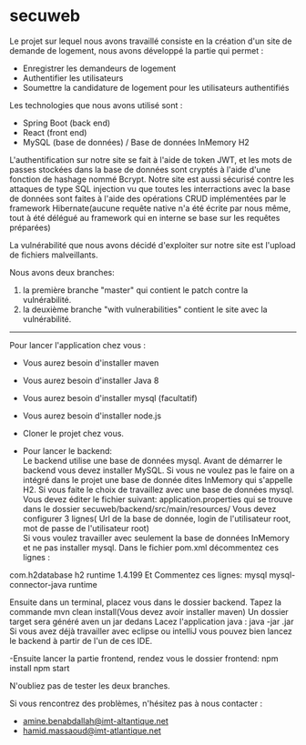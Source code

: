 # secuweb

Le projet sur lequel nous avons travaillé consiste en la création d'un site de demande de logement, nous avons développé la partie qui permet :

- Enregistrer les demandeurs de logement
- Authentifier les utilisateurs
- Soumettre la candidature de logement pour les utilisateurs authentifiés

Les technologies que nous avons utilisé sont :

- Spring Boot (back end)
- React (front end)
- MySQL (base de données) / Base de données InMemory H2

L'authentification sur notre site se fait à l'aide de token JWT, et les mots de passes stockées dans la base de données sont cryptés à l'aide d'une fonction de hashage nommé Bcrypt. 
Notre site est aussi sécurisé contre les attaques de type SQL injection vu que toutes les interractions avec la base de données sont faites à l'aide des opérations CRUD implémentées par le  framework Hibernate(aucune requête native n'a été écrite par nous même, tout à été délégué au framework qui en interne se base sur les requêtes préparées)

La vulnérabilité que nous avons décidé d'exploiter sur notre site est l'upload de fichiers malveillants.

Nous avons deux branches:
1) la première branche "master" qui contient le patch contre la vulnérabilité.
2) la deuxième branche "with vulnerabilities" contient le site avec la vulnérabilité.
----------------------------------------------------------------------------------------------------------------------------------------
Pour lancer  l'application chez vous : 
- Vous aurez besoin d'installer maven
- Vous aurez besoin d'installer Java 8 
- Vous aurez besoin d'installer mysql (facultatif) 
- Vous aurez besoin d'installer node.js 

- Cloner le projet chez vous.
- Pour lancer le backend:  
Le backend utilise une base de données mysql. Avant de démarrer le backend vous devez installer MySQL. 
Si vous ne voulez pas le faire on a intégré dans le projet une base de donnée dites InMemory qui s'appelle H2. 
Si vous faite le choix de travaillez avec une base de données mysql. Vous devez éditer le fichier suivant: 
application.properties qui se trouve dans le dossier secuweb/backend/src/main/resources/ Vous devez configurer 3 lignes( Url de la         base de donnée, login de l'utilisateur root, mot de passe de l'utilisateur root)    
Si vous voulez travailler avec seulement la base de données InMemory et ne pas installer mysql. Dans le fichier pom.xml décommentez       ces lignes : 
<dependency>
<groupId>com.h2database</groupId>
<artifactId>h2</artifactId>
<scope>runtime</scope>
<version>1.4.199</version>
Et Commentez ces lignes: 
<dependency>
<groupId>mysql</groupId>
<artifactId>mysql-connector-java</artifactId>
<scope>runtime</scope>
</dependency>
  
Ensuite dans un terminal, placez vous dans le dossier backend. 
Tapez la commande mvn clean install(Vous devez avoir installer maven)
Un dossier target sera généré aven un jar dedans
Lacez l'application java : java -jar <nomDuJar>.jar
Si vous avez déjà travailler avec eclipse ou intelliJ vous pouvez bien lancez le backend à partir de l'un de ces IDE. 
    

-Ensuite lancer la partie frontend, rendez vous le dossier frontend:
  npm install
  npm start
  
N'oubliez pas de tester les deux branches.

Si vous rencontrez des problèmes, n'hésitez pas à nous contacter : 
- amine.benabdallah@imt-altantique.net
- hamid.massaoud@imt-atlantique.net




